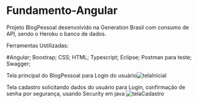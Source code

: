 # Fundamento-Angular

Projeto BlogPessoal desenvolvido na Generation Brasil com consumo de API, sendo o Heroku o banco de dados.

Ferramentas Ustilizadas:

#Angular;
Boostrap;
CSS;
HTML;
Typescript;
Eclipse;
Postman para teste;
Swagger;

Tela principal do BlogPessoal para Login do usuário![telaInicial](https://user-images.githubusercontent.com/55770645/133827567-12bbed11-163d-490c-99ae-ee126cd9c06a.png)

Tela cadastro solicitando dados do usuário para Login, confirmação de senha por segurança, usando Security em java ![telaCadastro](https://user-images.githubusercontent.com/55770645/133827959-9f7e0f07-3a78-46df-b3e8-8651d40f0d3d.png)
